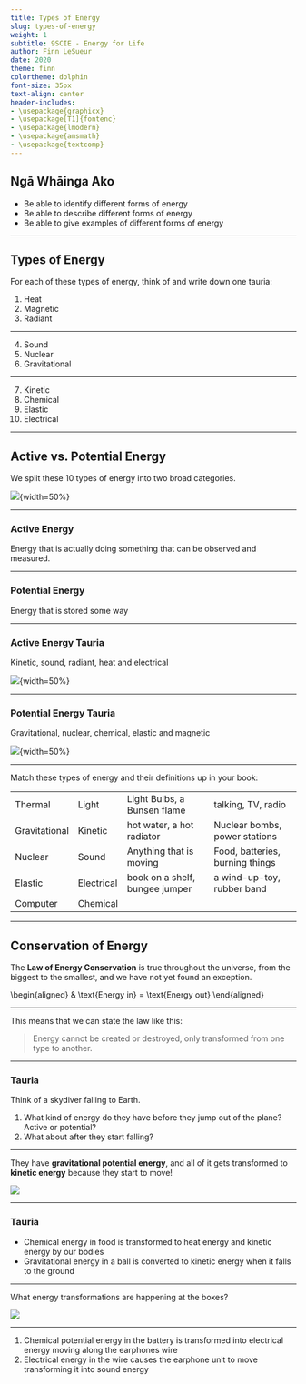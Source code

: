 ```yaml
---
title: Types of Energy
slug: types-of-energy
weight: 1
subtitle: 9SCIE - Energy for Life
author: Finn LeSueur
date: 2020
theme: finn
colortheme: dolphin
font-size: 35px
text-align: center
header-includes:
- \usepackage{graphicx}
- \usepackage[T1]{fontenc}
- \usepackage{lmodern}
- \usepackage{amsmath}
- \usepackage{textcomp}
---
```


## Ngā Whāinga Ako

- Be able to identify different forms of energy
- Be able to describe different forms of energy
- Be able to give examples of different forms of energy

---

## Types of Energy

For each of these types of energy, think of and write down one tauria:

1. Heat
2. Magnetic
3. Radiant

---

4. Sound
5. Nuclear
6. Gravitational

---

7. Kinetic
8. Chemical
9. Elastic
10. Electrical

--- 

## Active vs. Potential Energy

We split these 10 types of energy into two broad categories.

![](../assets/types_of_energy-active-vs-potential.jpg){width=50%}

---

### Active Energy

Energy that is actually doing something that can be observed and measured.

---

### Potential Energy

Energy that is stored some way

---

### Active Energy Tauria

Kinetic, sound, radiant, heat and electrical

![](../assets/types_of_energy-kinetic-and-potential.jpg){width=50%}

---

### Potential Energy Tauria

Gravitational, nuclear, chemical, elastic and magnetic

![](../assets/types_of_energy-potential.jpg){width=50%}

---

Match these types of energy and their definitions up in your book:

|               |            |                                |                                 |
|:--------------|:-----------|:-------------------------------|:--------------------------------|
| Thermal       | Light      | Light Bulbs, a Bunsen flame    | talking, TV, radio              |
| Gravitational | Kinetic    | hot water, a hot radiator      | Nuclear bombs, power stations   |
| Nuclear       | Sound      | Anything that is moving        | Food, batteries, burning things |
| Elastic       | Electrical | book on a shelf, bungee jumper | a wind-up-toy, rubber band      |
| Computer      | Chemical   |                                |                                 |

---

## Conservation of Energy

The __Law of Energy Conservation__ is true throughout the universe, from the biggest to the smallest, and we have not yet found an exception.

\begin{aligned}
    & \text{Energy in} = \text{Energy out}
\end{aligned}

---

This means that we can state the law like this:

> Energy cannot be created or destroyed, only transformed from one type to another.

---

### Tauria

Think of a skydiver falling to Earth.

1. What kind of energy do they have before they jump out of the plane? Active or potential?
2. What about after they start falling?

---

They have __gravitational potential energy__, and all of it gets transformed to __kinetic energy__ because they start to move!

![](../assets/types_of_energy-skydiving.jpg)

---

### Tauria

- Chemical energy in food is transformed to heat energy and kinetic energy by our bodies
- Gravitational energy in a ball is converted to kinetic energy when it falls to the ground

---

What energy transformations are happening at the boxes?

![](../assets/types_of_energy-conversions.png)

---

1. Chemical potential energy in the battery is transformed into electrical energy moving along the earphones wire
2. Electrical energy in the wire causes the earphone unit to move transforming it into sound energy
